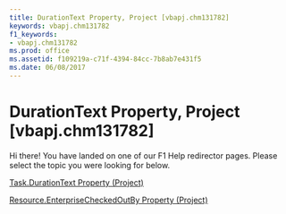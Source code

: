 ```yaml
---
title: DurationText Property, Project [vbapj.chm131782]
keywords: vbapj.chm131782
f1_keywords:
- vbapj.chm131782
ms.prod: office
ms.assetid: f109219a-c71f-4394-84cc-7b8ab7e431f5
ms.date: 06/08/2017
---
```



# DurationText Property, Project [vbapj.chm131782]

Hi there! You have landed on one of our F1 Help redirector pages. Please select the topic you were looking for below.

[Task.DurationText Property (Project)](http://msdn.microsoft.com/library/4b0bbf0c-13fa-fcab-9940-b3471eb3509b%28Office.15%29.aspx)

[Resource.EnterpriseCheckedOutBy Property (Project)](http://msdn.microsoft.com/library/9e741c85-ffc7-6d49-18ea-bfdcafe23934%28Office.15%29.aspx)


